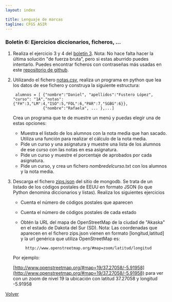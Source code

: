 ```yaml
---
layout: index

title: Lenguaje de marcas
tagline: CFGS ASIR
---
```


### Boletín 6: Ejercicios diccionarios, ficheros, ...

1. Realiza el ejercicio 3 y 4 del [boletín 3](http://dit.gonzalonazareno.org/moodle/pluginfile.php/3306/mod_resource/content/1/ejercicios_python3.pdf). Nota: No hace falta hacer la última solución "de fuerza bruta", pero si estas aburrido puedes intentarlo. Puedes encontrar ficheros con contraseñas más usadas en este [repositorio de github](https://github.com/danielmiessler/SecLists/tree/master/Passwords).

2. Utilizando el fichero [notas.csv](notas.csv), realiza un programa en python que lea los datos de ese fichero y construya la siguiente estructura: 

        alumnos = [ {"nombre":"Daniel", "apellidos":"Fustero López", "curso": "1A","notas":{"FH":3,"LM":4,"ISO":5,"FOL":6,"PAR":7,"SGBG":6}},
                    {"nombre":"Rafaela", ... },...]

    Crea un programa que te de muestre un menú y puedas elegir una de estas opciones:
    
    * Muestra el listado de los alumnos con la nota media que han sacado. Utiliza una función para realizar el cálculo de la nota media.
    * Pide un curso y una asignatura y muestre una lista de los alumnos de ese curso con las notas en esa asignatura.
    * Pide un curso y muestre el porcentaje de aprobados por cada asignatura.
    * Pide un curso, y crea un fichero *nombredelcurso*.txt con los alumnos y la nota media.

3. Descarga el fichero [zips.json](http://media.mongodb.org/zips.json) del sitio de mongodb. Se trata de un listado de los códigos postales de EEUU en formato JSON (lo que Python denomina diccionarios y listas). Realiza los siguientes ejercicios

    * Cuenta el número de códigos postales que aparecen
    * Cuenta el número de códigos postales de cada estado
    * Obtén la URL del mapa de OpenStreetMap de la ciudad de "Akaska" en el estado de Dakota del Sur (SD). Nota: Las coordenadas que aparecen en el fichero zips.json vienen en formato [longitud,latitud] y la url genérica que utiliza OpenStreetMap es:

            http://www.openstreetmap.org/#map=zoom/latitud/longitud

    Por ejemplo:

    [http://www.openstreetmap.org/#map=19/37.27058/-5.91958](http://www.openstreetmap.org/#map=19/37.27058/-5.91958) para ver con un zoom de nivel 19 la ubicación con latitud 37.27058 y longitud -5.91958



[Volver](index)